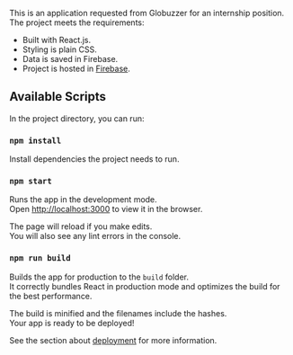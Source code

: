 This is an application requested from Globuzzer for an internship position.
The project meets the requirements:

- Built with React.js.
- Styling is plain CSS.
- Data is saved in Firebase.
- Project is hosted in [Firebase](https://dailyplanner-87df7.web.app/).

## Available Scripts

In the project directory, you can run:

### `npm install`

Install dependencies the project needs to run.

### `npm start`

Runs the app in the development mode.<br />
Open [http://localhost:3000](http://localhost:3000) to view it in the browser.

The page will reload if you make edits.<br />
You will also see any lint errors in the console.

### `npm run build`

Builds the app for production to the `build` folder.<br />
It correctly bundles React in production mode and optimizes the build for the best performance.

The build is minified and the filenames include the hashes.<br />
Your app is ready to be deployed!

See the section about [deployment](https://facebook.github.io/create-react-app/docs/deployment) for more information.
